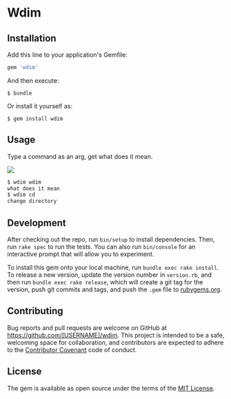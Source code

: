 # Wdim

## Installation

Add this line to your application's Gemfile:

```ruby
gem 'wdim'
```

And then execute:

    $ bundle

Or install it yourself as:

    $ gem install wdim

## Usage
Type a command as an arg, get what does it mean.

![](https://i.gyazo.com/f89ef45c71682702cf7cdf83bda26794.gif)

```sh
$ wdim wdim
what does it mean
$ wdim cd
change directory
```

## Development

After checking out the repo, run `bin/setup` to install dependencies. Then, run `rake spec` to run the tests. You can also run `bin/console` for an interactive prompt that will allow you to experiment.

To install this gem onto your local machine, run `bundle exec rake install`. To release a new version, update the version number in `version.rb`, and then run `bundle exec rake release`, which will create a git tag for the version, push git commits and tags, and push the `.gem` file to [rubygems.org](https://rubygems.org).

## Contributing

Bug reports and pull requests are welcome on GitHub at https://github.com/[USERNAME]/wdim. This project is intended to be a safe, welcoming space for collaboration, and contributors are expected to adhere to the [Contributor Covenant](http://contributor-covenant.org) code of conduct.


## License

The gem is available as open source under the terms of the [MIT License](http://opensource.org/licenses/MIT).
